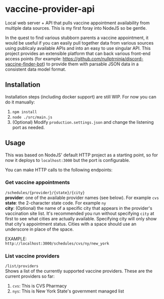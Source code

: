 # vaccine-provider-api
Local web server + API that pulls vaccine appointment availability from multiple data sources. This is my first foray into NodeJS so be gentle.

In the quest to find various stubborn parents a vaccine appointment, it would be useful if you can easily pull together data from various sources using publicaly available APIs and into an easy to use singular API. This project provides an extensible platform that can back various front-end access points (for example: https://github.com/nullptrninja/discord-vaccine-finder-bot) to provide them with parsable JSON data in a consistent data model format.

## Installation
Installation steps (including docker support) are still WIP. For now you can do it manually:
1. `npm install`
2. `node ./src/main.js`
3. (Optional) Modify `production.settings.json` and change the listening port as needed.

## Usage
This was based on NodeJS' default HTTP project as a starting point, so for now it deploys to `localhost:3000` but the port is configurable.

You can make HTTP calls to the following endpoints:

### Get vaccine appointments
`/schedules/{provider}/{state}/{city}`  
**provider**: one of the available provider names (see below). For example `cvs`  
**state**: the 2-character state code. For example `ny`  
**city**: (Optional) the name of a specific city that appears in the provider's vaccination site list. It's recommended you run without specifying `city` at first to see what cities are actually available. Specifying city will only show that city's appointment status. Cities with a space should use an underscore in place of the space.
  
EXAMPLE:  
`http://localhost:3000/schedules/cvs/ny/new_york`  

### List vaccine providers  
`/list/providers`  
Shows a list of the currently supported vaccine providers. These are the current providers so far:  
1. `cvs`: This is CVS Pharmacy
2. `nys`: This is New York State's government managed list
